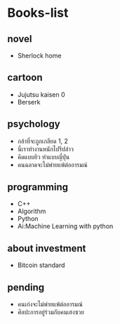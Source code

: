 # Books-list

## novel

- Sherlock home

## cartoon

- Jujutsu kaisen 0
- Berserk

## psychology
- กล้าที่จะถูกเกลียด 1, 2
- นี่เราทำงานหนักไปรึปล่่าว
- คิดแบบยิว ทำแบบญี่ปุ่น
- คนฉลาดจะไม่พ่ายแพ้ต่ออารมณ์

## programming
- C++
- Algorithm
- Python
- Ai:Machine Learning with python

## about investment
- Bitcoin standard

## pending
- คนเก่งจะไม่พ่ายแพ้ต่ออารมณ์
- ศิลปะการอยู่ร่วมกับคนเฮงซวย

